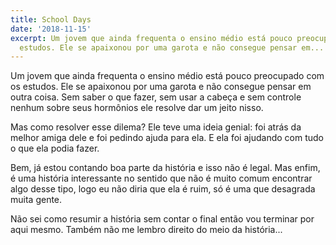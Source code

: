 ```yaml
---
title: School Days
date: '2018-11-15'
excerpt: Um jovem que ainda frequenta o ensino médio está pouco preocupado com os
  estudos. Ele se apaixonou por uma garota e não consegue pensar em...
---
```




Um jovem que ainda frequenta o ensino médio está pouco preocupado com os estudos. Ele se apaixonou por uma garota e não consegue pensar em outra coisa. Sem saber o que fazer, sem usar a cabeça e sem controle nenhum sobre seus hormônios ele resolve dar um jeito nisso.

Mas como resolver esse dilema? Ele teve uma ideia genial: foi atrás da melhor amiga dele e foi pedindo ajuda para ela. E ela foi ajudando com tudo o que ela podia fazer.

Bem, já estou contando boa parte da história e isso não é legal. Mas enfim, é uma história interessante no sentido que não é muito comum encontrar algo desse tipo, logo eu não diria que ela é ruim, só é uma que desagrada muita gente.

Não sei como resumir a história sem contar o final então vou terminar por aqui mesmo. Também não me lembro direito do meio da história...